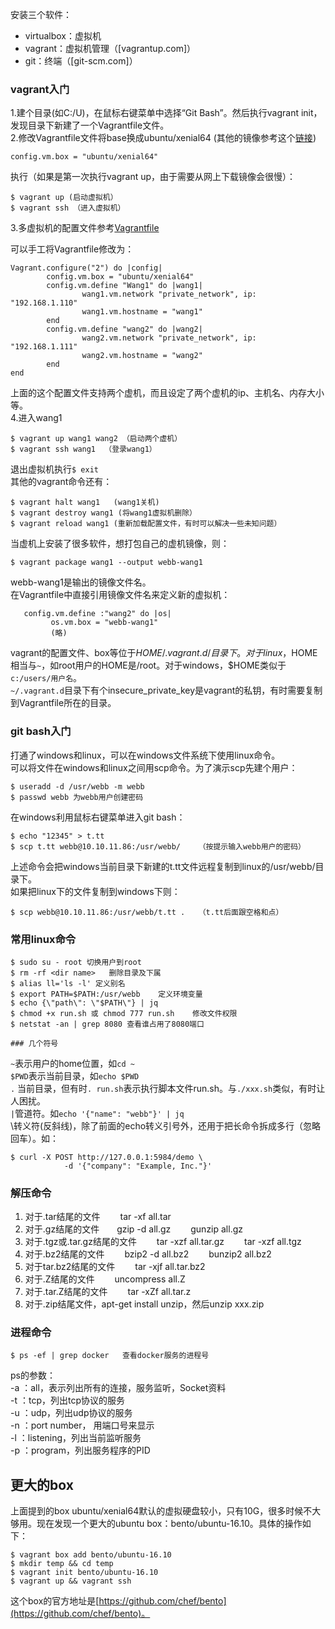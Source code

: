 安装三个软件：
 - virtualbox：虚拟机  
 - vagrant：虚拟机管理（[vagrantup.com]）  
 - git：终端（[git-scm.com]）  

### vagrant入门　
1.建个目录(如C:/U)，在鼠标右键菜单中选择“Git Bash”。然后执行vagrant init，发现目录下新建了一个Vagrantfile文件。  
2.修改Vagrantfile文件将base换成ubuntu/xenial64 (其他的镜像参考这个[链接](https://atlas.hashicorp.com/boxes/search)) 
```
config.vm.box = "ubuntu/xenial64"
```  
执行（如果是第一次执行vagrant up，由于需要从网上下载镜像会很慢）：  
```
$ vagrant up (启动虚拟机）
$ vagrant ssh （进入虚拟机）
```
3.多虚拟机的配置文件参考[Vagrantfile](https://github.com/wbwangk/wbwangk.github.io/wiki/Vagrantfile)

可以手工将Vagrantfile修改为：
```
Vagrant.configure("2") do |config|
        config.vm.box = "ubuntu/xenial64"
        config.vm.define "Wang1" do |wang1|
                wang1.vm.network "private_network", ip: "192.168.1.110"
                wang1.vm.hostname = "wang1"
        end
        config.vm.define "wang2" do |wang2|
                wang2.vm.network "private_network", ip: "192.168.1.111"
                wang2.vm.hostname = "wang2"
        end
end
```
上面的这个配置文件支持两个虚机，而且设定了两个虚机的ip、主机名、内存大小等。  
4.进入wang1  
```
$ vagrant up wang1 wang2 （启动两个虚机）
$ vagrant ssh wang1  （登录wang1）
```
退出虚拟机执行```$ exit```  
其他的vagrant命令还有：
```
$ vagrant halt wang1   (wang1关机)
$ vagrant destroy wang1 (将wang1虚拟机删除）
$ vagrant reload wang1 (重新加载配置文件，有时可以解决一些未知问题）
```

当虚机上安装了很多软件，想打包自己的虚机镜像，则：
```
$ vagrant package wang1 --output webb-wang1
```
webb-wang1是输出的镜像文件名。  
在Vagrantfile中直接引用镜像文件名来定义新的虚拟机：
```
   config.vm.define :"wang2" do |os|
         os.vm.box = "webb-wang1"
         (略)   
```
vagrant的配置文件、box等位于$HOME/.vagrant.d/目录下。对于linux，$HOME相当与```~```，如root用户的HOME是/root。对于windows，$HOME类似于```c:/users/用户名```。  
```~/.vagrant.d```目录下有个insecure_private_key是vagrant的私钥，有时需要复制到Vagrantfile所在的目录。  

### git bash入门
打通了windows和linux，可以在windows文件系统下使用linux命令。  
可以将文件在windows和linux之间用scp命令。为了演示scp先建个用户：
```
$ useradd -d /usr/webb -m webb
$ passwd webb 为webb用户创建密码
```
在windows利用鼠标右键菜单进入git bash：
```
$ echo "12345" > t.tt
$ scp t.tt webb@10.10.11.86:/usr/webb/    （按提示输入webb用户的密码）
```
上述命令会把windows当前目录下新建的t.tt文件远程复制到linux的/usr/webb/目录下。  
如果把linux下的文件复制到windows下则：
```
$ scp webb@10.10.11.86:/usr/webb/t.tt .   （t.tt后面跟空格和点）
```
### 常用linux命令
```
$ sudo su - root 切换用户到root
$ rm -rf <dir name>   删除目录及下属
$ alias ll='ls -l' 定义别名
$ export PATH=$PATH:/usr/webb    定义环境变量
$ echo {\"path\": \"$PATH\"} | jq
$ chmod +x run.sh 或 chmod 777 run.sh    修改文件权限
$ netstat -an | grep 8080 查看谁占用了8080端口

### 几个符号
```
```~```表示用户的home位置，如```cd ~```  
```$PWD```表示当前目录，如```echo $PWD```    
```.``` 当前目录，但有时```. run.sh```表示执行脚本文件run.sh。与```./xxx.sh```类似，有时让人困扰。  
```|```管道符。如```echo '{"name": "webb"}' | jq```  
\\转义符(反斜线)，除了前面的echo转义引号外，还用于把长命令拆成多行（忽略回车）。如：  
```
$ curl -X POST http://127.0.0.1:5984/demo \
            -d '{"company": "Example, Inc."}'
```

### 解压命令
 1. 对于.tar结尾的文件 　　tar -xf all.tar  
 2. 对于.gz结尾的文件　　gzip -d all.gz 　　gunzip all.gz   
 3. 对于.tgz或.tar.gz结尾的文件 　　tar -xzf all.tar.gz 　　tar -xzf all.tgz   
 4. 对于.bz2结尾的文件 　　bzip2 -d all.bz2 　　bunzip2 all.bz2   
 5. 对于tar.bz2结尾的文件 　　tar -xjf all.tar.bz2   
 6. 对于.Z结尾的文件 　　uncompress all.Z  
 7. 对于.tar.Z结尾的文件 　　tar -xZf all.tar.z  
 8. 对于.zip结尾文件，apt-get install unzip，然后unzip xxx.zip  

### 进程命令
```
$ ps -ef | grep docker   查看docker服务的进程号
```
ps的参数：  
-a ：all，表示列出所有的连接，服务监听，Socket资料  
-t ：tcp，列出tcp协议的服务  
-u ：udp，列出udp协议的服务  
-n ：port number， 用端口号来显示  
-l ：listening，列出当前监听服务  
-p ：program，列出服务程序的PID  

## 更大的box
上面提到的box ubuntu/xenial64默认的虚拟硬盘较小，只有10G，很多时候不大够用。现在发现一个更大的ubuntu box：bento/ubuntu-16.10。具体的操作如下：
```
$ vagrant box add bento/ubuntu-16.10
$ mkdir temp && cd temp
$ vagrant init bento/ubuntu-16.10
$ vagrant up && vagrant ssh
```
这个box的官方地址是[https://github.com/chef/bento](https://github.com/chef/bento)。
